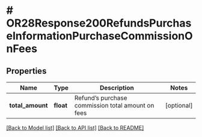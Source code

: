 # # OR28Response200RefundsPurchaseInformationPurchaseCommissionOnFees

## Properties

Name | Type | Description | Notes
------------ | ------------- | ------------- | -------------
**total_amount** | **float** | Refund’s purchase commission total amount on fees | [optional]

[[Back to Model list]](../../README.md#models) [[Back to API list]](../../README.md#endpoints) [[Back to README]](../../README.md)
